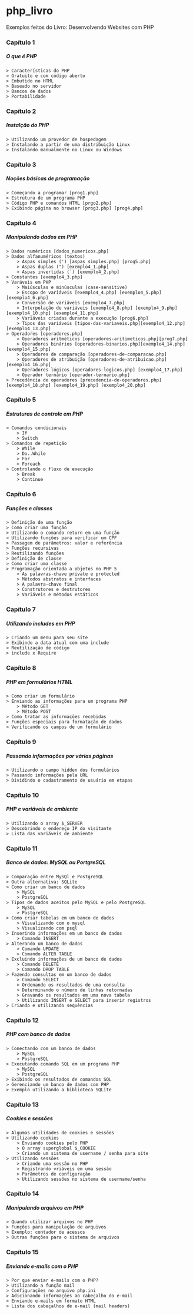 # php_livro
Exemplos feitos do Livro: Desenvolvendo Websites com PHP

### Capítulo 1
##### O que é PHP
	> Características do PHP
	> Gratuito e com código aberto
	> Embutido no HTML
	> Baseado no servidor
	> Bancos de dados
	> Portabilidade

### Capítulo 2
##### Instalção do PHP
	> Utilizando um provedor de hospedagem
	> Instalando a partir de uma distribuição Linux
	> Instalando manualmente no Linux ou Windows

### Capítulo 3
##### Noções básicas de programação
	> Começando a programar [prog1.php]
	> Estrutura de um programa PHP
	> Código PHP e comandos HTML [prgo2.php]
	> Exibindo página no browser [prog3.php] [prog4.php]

### Capítulo 4
##### Manipulando dados em PHP
	> Dados numéricos [dados_numericos.php]
	> Dados alfanuméricos (textos)
		> Aspas simples (') [aspas_simples.php] [prog5.php]
		> Aspas duplas (") [exemplo4_1.php]
		> Aspas invertidas (`) [exemplo4_2.php]
	> Constantes [exemplo4_3.php]
	> Varáveis em PHP
		> Maiúsculas e minúsculas (case-sensitive)
		> Escopo de variáveis [exemplo4_4.php] [exemplo4_5.php] [exemplo4_6.php]
		> Conversão de variáveis [exemplo4_7.php]
		> Interpolação de variáveis [exemplo4_8.php] [exemplo4_9.php] [exemplo4_10.php] [exemplo4_11.php]
		> Variáveis criadas durante a execução [prog6.php]
		> Tipos das variáveis [tipos-das-variaveis.php][exemplo4_12.php][exemplo4_13.php]
	> Operadores [operadores.php]
		> Operadores aritméticos [operadores-aritimeticos.php][prog7.php]
		> Operadores binários [operadores-binarios.php][exemplo4_14.php][exemplo4_15.php]
		> Operadores de comparação [operadores-de-comparacao.php]
		> Operadores de atribuição [operadores-de-atribuicao.php] [exemplo4_16.php]
		> Operadores lógicos [operadores-logicos.php] [exemplo4_17.php]
		> Operador ternário [operador-ternario.php]
	> Precedência de operadores [precedencia-de-operadores.php] [exemplo4_18.php] [exemplo4_19.php] [exemplo4_20.php]
### Capítulo 5
##### Estruturas de controle em PHP
	> Comandos condicionais
		> If
		> Switch
	> Comandos de repetição
		> While
		> Do..While
		> For
		> Foreach
	> Controlando o fluxo de execução
		> Break
		> Continue

### Capítulo 6
##### Funções e classes
	> Definição de uma função
	> Como criar uma função
	> Utilizando o comando return em uma função
	> Utilizando funções para verificar um CPF
	> Passagem de parâmetros: valor e referência
	> Funções recursivas
	> Reutilizando funções
	> Definição de classe
	> Como criar uma classe
	> Programação orientada a objetos no PHP 5
		> As palavras-chave private e protected
		> Métodos abstratos e interfaces
		> A palavra-chave final
		> Construtores e destrutores
		> Variáveis e métodos estáticos

### Capítulo 7
##### Utilizando includes em PHP
	> Criando um menu para seu site
	> Exibindo a data atual com uma include
	> Reutilização de código
	> include x Require	

### Capítulo 8
##### PHP em formulários HTML
	> Como criar um formulário
	> Enviando as informações para um programa PHP
		> Método GET
		> Método POST
	> Como tratar as informações recebidas
	> Funções especiais para formatação de dados
	> Verificando os campos de um formulário

### Capítulo 9
##### Passando informações por várias páginas
	> Utilizando o campo hidden dos formulários
	> Passando informações pela URL
	> Dividindo o cadastramento de usuário em etapas

### Capítulo 10
##### PHP e variáveis de ambiente
	> Utilizando o array $_SERVER
	> Descobrindo o endereço IP do visitante
	> Lista das variáveis de ambiente

### Capítulo 11
##### Banco de dados: MySQL ou PortgreSQL
	> Comparação entre MySQl e PostgreSQL
	> Outra alternativa: SQLite
	> Como criar um banco de dados
		> MySQL
		> PostgreSQL
	> Tipos de dados aceitos pelo MySQL e pelo PostgreSQL
		> MySQL 
		> PostgreSQL
	> Como criar tabelas em um banco de dados
		> Visualizando com o mysql
		> Visualizando com psql
	> Inserindo informações em um banco de dados
		> Comando INSERT
	> Alterando um banco de dados
		> Comando UPDATE
		> Comando ALTER TABLE
	> Excluindo informações de um banco de dados
		> Comando DELETE
		> Comando DROP TABLE
	> Fazendo consultas em um banco de dados
		> Comando SELECT
		> Ordenando os resultados de uma consulta
		> Determinando o número de linhas retornadas
		> Gravando os resultados em uma nova tabela
		> Utilizando INSERT e SELECT para inserir registros
	> Criando e utilizando sequências

### Capítulo 12
##### PHP com banco de dados
	> Conectando com um banco de dados
		> MySQL
		> PostgreSQL
	> Executando comando SQL em um programa PHP
		> MySQL
		> PostgreSQL
	> Exibindo os resultados de comandos SQL
	> Gerenciando um banco de dados com PHP
	> Exemplo utilizando a biblioteca SQLite

### Capítulo 13
##### Cookies e sessões
	> Algumas utilidades de cookies e sessões
	> Utilizando cookies
		> Enviando cookies pelo PHP
		> O array superglobal $_COOKIE
		> Criando um sistema de username / senha para site
	> Utilizando sessões
		> Criando uma sessão no PHP
		> Registrando vriáveis em uma sessão
		> Parâmetros de configuração
		> Utilizando sessões no sistema de username/senha
### Capítulo 14
##### Manipulando arquivos em PHP
	> Quando utilizar arquivos no PHP
	> Funções para manipulação de arquivos
	> Exemplo: contador de acessos
	> Outras funções para o sistema de arquivos

### Capítulo 15
##### Enviando e-mails com o PHP
	> Por que enviar e-mails com o PHP?
	> Utilizando a função mail
	> Configurações no arquivo php.ini
	> Adicionando informações ao cabeçalho do e-mail
	> Enviando e-mails em formato HTML
	> Lista dos cabeçalhos de e-mail (mail headers) 
